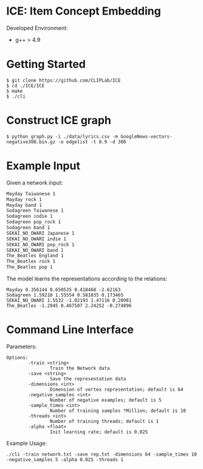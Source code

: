 # ICE: Item Concept Embedding

Developed Environment:
- g++ > 4.9

# Getting Started
```
$ git clone https://github.com/CLIPLab/ICE
$ cd ./ICE/ICE
$ make
$ ./cli
```

# Construct ICE graph
```
$ python graph.py -i ./data/lyrics.csv -m GoogleNews-vectors-negative300.bin.gz -o edgelist -t 0.9 -d 300
```

# Example Input
Given a network input:
```txt
Mayday Taiwanese 1
Mayday rock 1
Mayday band 1
Sodagreen Taiwanese 1
Sodagreen indie 1
Sodagreen pop_rock 1
Sodagreen band 1
SEKAI_NO_OWARI Japanese 1
SEKAI_NO_OWARI indie 1
SEKAI_NO_OWARI pop_rock 1
SEKAI_NO_OWARI band 1
The_Beatles England 1
The_Beatles rock 1
The_Beatles pop 1
```
The model learns the representations according to the relations:
```
Mayday 0.356144 0.650535 0.418468 -2.62163
Sodagreen 1.59218 1.55554 0.581035 0.173465
SEKAI_NO_OWARI 1.5532 -1.02193 1.47116 0.20981
The_Beatles -1.2945 0.467587 2.24252 -0.274896
```

# Command Line Interface

Parameters:
```
Options:
        -train <string>
                Train the Network data
        -save <string>
                Save the representation data
        -dimensions <int>
                Dimension of vertex representation; default is 64
        -negative_samples <int>
                Number of negative examples; default is 5
        -sample_times <int>
                Number of training samples *Million; default is 10
        -threads <int>
                Number of training threads; default is 1
        -alpha <float>
                Init learning rate; default is 0.025
```

Example Usage:
```
./cli -train network.txt -save rep.txt -dimensions 64 -sample_times 10 -negative_samples 5 -alpha 0.025 -threads 1
```
